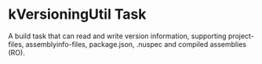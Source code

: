 ﻿# kVersioningUtil Task

A build task that can read and write version information, supporting project-files, assemblyinfo-files, package.json, .nuspec and compiled assemblies (RO).